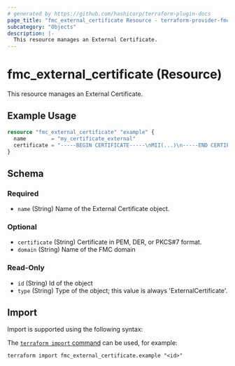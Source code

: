 ```yaml
---
# generated by https://github.com/hashicorp/terraform-plugin-docs
page_title: "fmc_external_certificate Resource - terraform-provider-fmc"
subcategory: "Objects"
description: |-
  This resource manages an External Certificate.
---
```


# fmc_external_certificate (Resource)

This resource manages an External Certificate.

## Example Usage

```terraform
resource "fmc_external_certificate" "example" {
  name        = "my_certificate_external"
  certificate = "-----BEGIN CERTIFICATE-----\nMII(...)\n-----END CERTIFICATE-----"
}
```

<!-- schema generated by tfplugindocs -->
## Schema

### Required

- `name` (String) Name of the External Certificate object.

### Optional

- `certificate` (String) Certificate in PEM, DER, or PKCS#7 format.
- `domain` (String) Name of the FMC domain

### Read-Only

- `id` (String) Id of the object
- `type` (String) Type of the object; this value is always 'ExternalCertificate'.

## Import

Import is supported using the following syntax:

The [`terraform import` command](https://developer.hashicorp.com/terraform/cli/commands/import) can be used, for example:

```shell
terraform import fmc_external_certificate.example "<id>"
```
